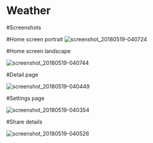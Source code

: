 # Weather

#Screenshots

#Home screen portrait
![screenshot_20180519-040724](https://user-images.githubusercontent.com/21052915/40260994-ae9acbd0-5b1b-11e8-886a-3bf6c752cea4.png)

#Home screen landscape

![screenshot_20180519-040744](https://user-images.githubusercontent.com/21052915/40261025-ddb07db6-5b1b-11e8-9625-1f7760974904.png)

#Detail page 

![screenshot_20180519-040449](https://user-images.githubusercontent.com/21052915/40261057-2806dacc-5b1c-11e8-9223-5d6db541cf57.png)

#Settings page

![screenshot_20180519-040354](https://user-images.githubusercontent.com/21052915/40261070-448f647a-5b1c-11e8-80bd-883b66241c41.png)

#Share details

![screenshot_20180519-040526](https://user-images.githubusercontent.com/21052915/40261096-645a94a0-5b1c-11e8-9536-b0763ffec3f0.png)
